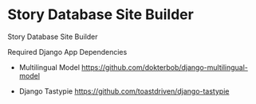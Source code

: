 Story Database Site Builder
===========

Story Database Site Builder

Required Django App Dependencies

- Multilingual Model
	https://github.com/dokterbob/django-multilingual-model

- Django Tastypie
	https://github.com/toastdriven/django-tastypie
